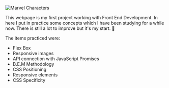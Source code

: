 ![Marvel Characters](https://i.imgur.com/PKxWKhe.png)

This webpage is my first project working with Front End Development. In here I put in practice some concepts which I have been studying for a while now. There is still a lot to improve but it's my start. :slightly_smiling_face:

The items practiced were:

 - Flex Box
 - Responsive images
 - API connection with JavaScript Promises
 - B.E.M Methodology
 - CSS Positioning
 - Responsive elements
 - CSS Specificity
<!--stackedit_data:
eyJoaXN0b3J5IjpbLTQ4NTAyNzU0NSwtOTc5MDM4NjUxXX0=
-->